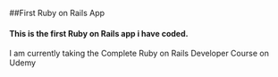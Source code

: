 ##First Ruby on Rails App

#### This is the first Ruby on Rails app i have coded. 

I am currently taking the Complete Ruby on Rails Developer Course on Udemy
